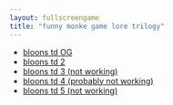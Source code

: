 ```yaml
---
layout: fullscreengame
title: "funny monke game lore trilogy"
---
```


<ul>
    <li><a href="btd1/">bloons td OG</a></li>
    <li><a href="btd2/">bloons td 2</a></li>
    <li><a href="btd3/">bloons td 3 (not working)</a></li>
    <li><a href="btd4/">bloons td 4 (probably not working)</a></li>
    <li><a href="btd5/">bloons td 5 (not working)</a></li>
</ul>
